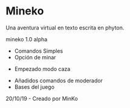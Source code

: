 # Mineko
Una aventura virtual en texto escrita en phyton.

mineko 1.0 alpha

+ Comandos Simples
+ Opción de minar
- Empezado modo caza
+ Añadidos comandos de moderador
+ Bases del juego


20/10/19 - Creado por MinKo
